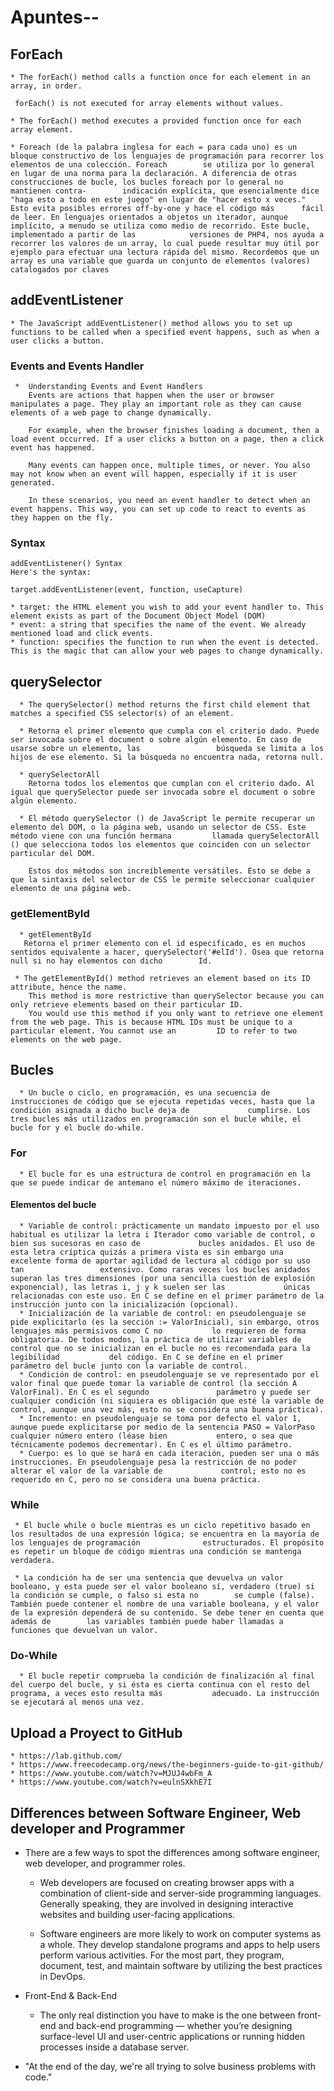 # Apuntes--

## ForEach

    * The forEach() method calls a function once for each element in an array, in order.

     forEach() is not executed for array elements without values.

    * The forEach() method executes a provided function once for each array element.

    * Foreach (de la palabra inglesa for each = para cada uno) es un bloque constructivo de los lenguajes de programación para recorrer los elementos de una colección. Foreach        se utiliza por lo general en lugar de una norma para la declaración. A diferencia de otras construcciones de bucle, los bucles foreach por lo general no mantienen contra-        indicación explícita, que esencialmente dice "haga esto a todo en este juego" en lugar de "hacer esto x veces." Esto evita posibles errores off-by-one y hace el código más      fácil de leer. En lenguajes orientados a objetos un iterador, aunque implícito, a menudo se utiliza como medio de recorrido. Este bucle, implementado a partir de las            versiones de PHP4, nos ayuda a recorrer los valores de un array, lo cual puede resultar muy útil por ejemplo para efectuar una lectura rápida del mismo. Recordemos que un        array es una variable que guarda un conjunto de elementos (valores) catalogados por claves

## addEventListener 

    * The JavaScript addEventListener() method allows you to set up functions to be called when a specified event happens, such as when a user clicks a button.
  
  ### Events and Events Handler 
    
     *  Understanding Events and Event Handlers
        Events are actions that happen when the user or browser manipulates a page. They play an important role as they can cause elements of a web page to change dynamically.

        For example, when the browser finishes loading a document, then a load event occurred. If a user clicks a button on a page, then a click event has happened.

        Many events can happen once, multiple times, or never. You also may not know when an event will happen, especially if it is user generated.

        In these scenarios, you need an event handler to detect when an event happens. This way, you can set up code to react to events as they happen on the fly.

  ### Syntax
  
    addEventListener() Syntax
    Here's the syntax:

    target.addEventListener(event, function, useCapture)
    
    * target: the HTML element you wish to add your event handler to. This element exists as part of the Document Object Model (DOM)
    * event: a string that specifies the name of the event. We already mentioned load and click events.
    * function: specifies the function to run when the event is detected. This is the magic that can allow your web pages to change dynamically.
    
 ## querySelector
 
      * The querySelector() method returns the first child element that matches a specified CSS selector(s) of an element.
   
      * Retorna el primer elemento que cumpla con el criterio dado. Puede ser invocada sobre el document o sobre algún elemento. En caso de usarse sobre un elemento, las                 búsqueda se limita a los hijos de ese elemento. Si la búsqueda no encuentra nada, retorna null.
      
      * querySelectorAll
        Retorna todos los elementos que cumplan con el criterio dado. Al igual que querySelector puede ser invocada sobre el document o sobre algún elemento.
       
      * El método querySelector () de JavaScript le permite recuperar un elemento del DOM, o la página web, usando un selector de CSS. Este método viene con una función hermana         llamada querySelectorAll () que selecciona todos los elementos que coinciden con un selector particular del DOM.

        Estos dos métodos son increíblemente versátiles. Esto se debe a que la sintaxis del selector de CSS le permite seleccionar cualquier elemento de una página web.
        
  ### getElementById
  
      * getElementById
       Retorna el primer elemento con el id especificado, es en muchos sentidos equivalente a hacer, querySelector('#elId'). Osea que retorna null si no hay elementos con dicho        Id.
      
     * The getElementById() method retrieves an element based on its ID attribute, hence the name.
        This method is more restrictive than querySelector because you can only retrieve elements based on their particular ID.
        You would use this method if you only want to retrieve one element from the web page. This is because HTML IDs must be unique to a particular element. You cannot use an         ID to refer to two elements on the web page.
   ## Bucles
      
      * Un bucle o ciclo, en programación, es una secuencia de instrucciones de código que se ejecuta repetidas veces, hasta que la condición asignada a dicho bucle deja de             cumplirse. Los tres bucles más utilizados en programación son el bucle while, el bucle for y el bucle do-while.
      
   ### For
      
      * El bucle for es una estructura de control en programación en la que se puede indicar de antemano el número máximo de iteraciones.
        
   #### Elementos del bucle
      
      * Variable de control: prácticamente un mandato impuesto por el uso habitual es utilizar la letra i Iterador como variable de control, o bien sus sucesoras en caso de             bucles anidados. El uso de esta letra críptica quizás a primera vista es sin embargo una excelente forma de aportar agilidad de lectura al código por su uso tan                 extensivo. Como raras veces los bucles anidados superan las tres dimensiones (por una sencilla cuestión de explosión exponencial), las letras i, j y k suelen ser las             únicas relacionadas con este uso. En C se define en el primer parámetro de la instrucción junto con la inicialización (opcional).
      * Inicialización de la variable de control: en pseudolenguaje se pide explicitarlo (es la sección := ValorInicial), sin embargo, otros lenguajes más permisivos como C no           lo requieren de forma obligatoria. De todos modos, la práctica de utilizar variables de control que no se inicializan en el bucle no es recomendada para la legibilidad           del código. En C se define en el primer parámetro del bucle junto con la variable de control.
      * Condición de control: en pseudolenguaje se ve representado por el valor final que puede tomar la variable de control (la sección A ValorFinal). En C es el segundo               parámetro y puede ser cualquier condición (ni siquiera es obligación que esté la variable de control, aunque una vez más, esto no se considera una buena práctica).
      * Incremento: en pseudolenguaje se toma por defecto el valor 1, aunque puede explicitarse por medio de la sentencia PASO = ValorPaso cualquier número entero (léase bien           entero, o sea que técnicamente podemos decrementar). En C es el último parámetro.
      * Cuerpo: es lo que se hará en cada iteración, pueden ser una o más instrucciones. En pseudolenguaje pesa la restricción de no poder alterar el valor de la variable de             control; esto no es requerido en C, pero no se considera una buena práctica.
   
   ### While
     
     * El bucle while o bucle mientras es un ciclo repetitivo basado en los resultados de una expresión lógica; se encuentra en la mayoría de los lenguajes de programación              estructurados. El propósito es repetir un bloque de código mientras una condición se mantenga verdadera.
   
     * La condición ha de ser una sentencia que devuelva un valor booleano, y esta puede ser el valor booleano sí, verdadero (true) si la condición se cumple, o falso si esta no        se cumple (false). También puede contener el nombre de una variable booleana, y el valor de la expresión dependerá de su contenido. Se debe tener en cuenta que además de        las variables también puede haber llamadas a funciones que devuelvan un valor.
   
   ### Do-While
   
      * El bucle repetir comprueba la condición de finalización al final del cuerpo del bucle, y si ésta es cierta continua con el resto del programa, a veces esto resulta más           adecuado. La instrucción se ejecutará al menos una vez.
   
        
   ## Upload a Proyect to GitHub
    
    * https://lab.github.com/
    * https://www.freecodecamp.org/news/the-beginners-guide-to-git-github/
    * https://www.youtube.com/watch?v=MJUJ4wbFm_A
    * https://www.youtube.com/watch?v=eulnSXkhE7I
   
   ## Differences between Software Engineer, Web developer and Programmer
   
   * There are a few ways to spot the differences among software engineer, web developer, and programmer roles.
    
       + Web developers are focused on creating browser apps with a combination of client-side and server-side programming languages. Generally speaking, they are involved in            designing interactive websites and building user-facing applications.
    
       + Software engineers are more likely to work on computer systems as a whole. They develop standalone programs and apps to help users perform various activities. For the            most part, they program, document, test, and maintain software by utilizing the best practices in DevOps.
       
   * Front-End & Back-End
   
       + The only real distinction you have to make is the one between front-end and back-end programming — whether you’re designing surface-level UI and user-centric                    applications or running hidden processes inside a database server.
       
   - "At the end of the day, we're all trying to solve business problems with code."
